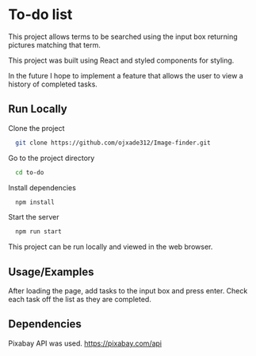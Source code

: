 
# To-do list


This project allows terms to be searched using the input box returning pictures matching that term.

This project was built using React and styled components for styling. 

In the future I hope to implement a feature that allows the user to view a history of completed tasks.






## Run Locally

Clone the project

```bash
  git clone https://github.com/ojxade312/Image-finder.git
```

Go to the project directory

```bash
  cd to-do
```

Install dependencies

```bash
  npm install
```

Start the server

```bash
  npm run start
```
This project can be run locally and viewed in the web browser.


## Usage/Examples

After loading the page, add tasks to the input box and press enter.
Check each task off the list as they are completed.

## Dependencies

Pixabay API was used.
https://pixabay.com/api

